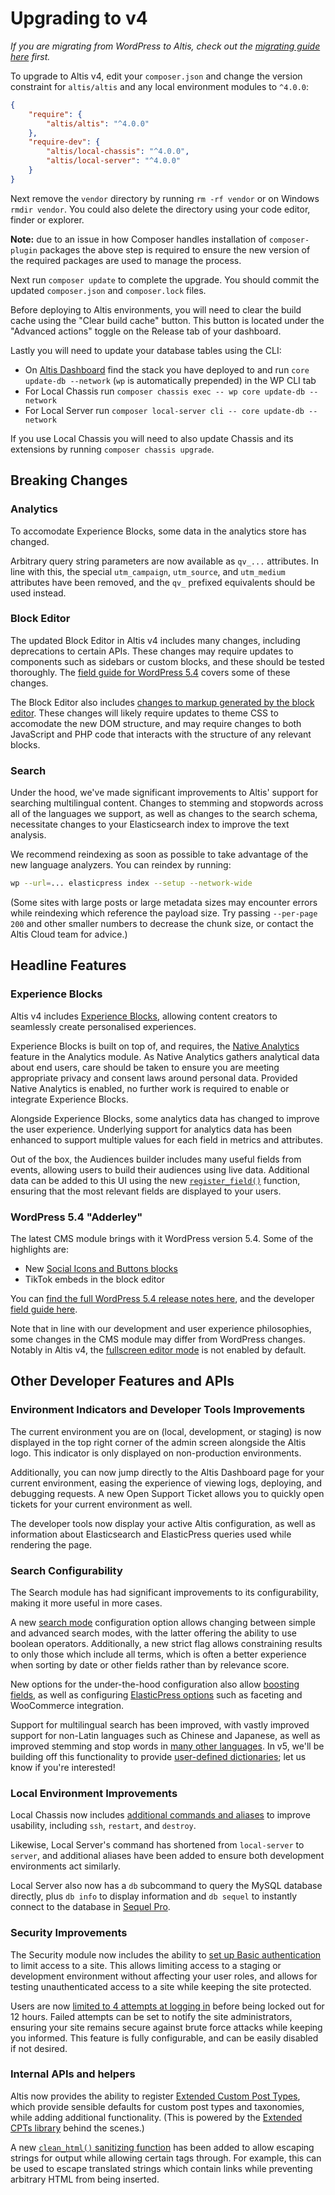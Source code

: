 # Upgrading to v4

_If you are migrating from WordPress to Altis, check out the [migrating guide here](../migrating-from-wordpress.md) first._

To upgrade to Altis v4, edit your `composer.json` and change the version constraint for `altis/altis` and any local environment modules to `^4.0.0`:

```json
{
	"require": {
		"altis/altis": "^4.0.0"
	},
	"require-dev": {
		"altis/local-chassis": "^4.0.0",
		"altis/local-server": "^4.0.0"
	}
}
```

Next remove the `vendor` directory by running `rm -rf vendor` or on Windows `rmdir vendor`. You could also delete the directory using your code editor, finder or explorer.

**Note:** due to an issue in how Composer handles installation of `composer-plugin` packages the above step is required to ensure the new version of the required packages are used to manage the process.

Next run `composer update` to complete the upgrade. You should commit the updated `composer.json` and `composer.lock` files.

Before deploying to Altis environments, you will need to clear the build cache using the "Clear build cache" button. This button is located under the "Advanced actions" toggle on the Release tab of your dashboard. 

Lastly you will need to update your database tables using the CLI:

- On [Altis Dashboard](https://dashboard.altis-dxp.com/) find the stack you have deployed to and run `core update-db --network` (`wp` is automatically prepended) in the WP CLI tab
- For Local Chassis run `composer chassis exec -- wp core update-db --network`
- For Local Server run `composer local-server cli -- core update-db --network`

If you use Local Chassis you will need to also update Chassis and its extensions by running `composer chassis upgrade`.


## Breaking Changes

### Analytics

To accomodate Experience Blocks, some data in the analytics store has changed.

Arbitrary query string parameters are now available as `qv_...` attributes. In line with this, the special `utm_campaign`, `utm_source`, and `utm_medium` attributes have been removed, and the `qv_` prefixed equivalents should be used instead.


### Block Editor

The updated Block Editor in Altis v4 includes many changes, including deprecations to certain APIs. These changes may require updates to components such as sidebars or custom blocks, and these should be tested thoroughly. The [field guide for WordPress 5.4](https://make.wordpress.org/core/2020/03/03/wordpress-5-4-field-guide/) covers some of these changes.

The Block Editor also includes [changes to markup generated by the block editor](https://make.wordpress.org/core/2020/03/02/markup-and-style-related-changes/). These changes will likely require updates to theme CSS to accomodate the new DOM structure, and may require changes to both JavaScript and PHP code that interacts with the structure of any relevant blocks.


### Search

Under the hood, we've made significant improvements to Altis' support for searching multilingual content. Changes to stemming and stopwords across all of the languages we support, as well as changes to the search schema, necessitate changes to your Elasticsearch index to improve the text analysis.

We recommend reindexing as soon as possible to take advantage of the new language analyzers. You can reindex by running:

```sh
wp --url=... elasticpress index --setup --network-wide
```

(Some sites with large posts or large metadata sizes may encounter errors while reindexing which reference the payload size. Try passing `--per-page 200` and other smaller numbers to decrease the chunk size, or contact the Altis Cloud team for advice.)


## Headline Features

### Experience Blocks

Altis v4 includes [Experience Blocks](https://www.altis-dxp.com/experience-blocks/), allowing content creators to seamlessly create personalised experiences.

Experience Blocks is built on top of, and requires, the [Native Analytics](docs://analytics/native/) feature in the Analytics module. As Native Analytics gathers analytical data about end users, care should be taken to ensure you are meeting appropriate privacy and consent laws around personal data. Provided Native Analytics is enabled, no further work is required to enable or integrate Experience Blocks.

Alongside Experience Blocks, some analytics data has changed to improve the user experience. Underlying support for analytics data has been enhanced to support multiple values for each field in metrics and attributes.

Out of the box, the Audiences builder includes many useful fields from events, allowing users to build their audiences using live data. Additional data can be added to this UI using the new [`register_field()`](docs/native/server-side-api.md#audience-functions) function, ensuring that the most relevant fields are displayed to your users.


### WordPress 5.4 "Adderley"

The latest CMS module brings with it WordPress version 5.4. Some of the highlights are:

- New [Social Icons and Buttons blocks](https://make.wordpress.org/core/2020/02/27/new-or-updated-blocks-in-wordpress-5-4/)
- TikTok embeds in the block editor

You can [find the full WordPress 5.4 release notes here](https://wordpress.org/news/2020/03/adderley/), and the developer [field guide here](https://make.wordpress.org/core/2020/03/03/wordpress-5-4-field-guide/).

Note that in line with our development and user experience philosophies, some changes in the CMS module may differ from WordPress changes. Notably in Altis v4, the [fullscreen editor mode](https://make.wordpress.org/core/2020/03/03/fullscreen-mode-enabled-by-default-in-the-editor/) is not enabled by default.


## Other Developer Features and APIs

### Environment Indicators and Developer Tools Improvements

The current environment you are on (local, development, or staging) is now displayed in the top right corner of the admin screen alongside the Altis logo. This indicator is only displayed on non-production environments.

Additionally, you can now jump directly to the Altis Dashboard page for your current environment, easing the experience of viewing logs, deploying, and debugging requests. A new Open Support Ticket allows you to quickly open tickets for your current environment as well.

The developer tools now display your active Altis configuration, as well as information about Elasticsearch and ElasticPress queries used while rendering the page.

### Search Configurability

The Search module has had significant improvements to its configurability, making it more useful in more cases.

A new [search mode](docs://search/search-configuration.md) configuration option allows changing between simple and advanced search modes, with the latter offering the ability to use boolean operators. Additionally, a new strict flag allows constraining results to only those which include all terms, which is often a better experience when sorting by date or other fields rather than by relevance score.

New options for the under-the-hood configuration also allow [boosting fields](docs://search/search-configuration.md#field-boosting), as well as configuring [ElasticPress options](docs://search/#additional-configuration-options) such as faceting and WooCommerce integration.

Support for multilingual search has been improved, with vastly improved support for non-Latin languages such as Chinese and Japanese, as well as improved stemming and stop words in [many other languages](docs://search/language-support.md). In v5, we'll be building off this functionality to provide [user-defined dictionaries](https://github.com/humanmade/altis-enhanced-search/pull/76); let us know if you're interested!

### Local Environment Improvements

Local Chassis now includes [additional commands and aliases](docs://local-chassis/) to improve usability, including `ssh`, `restart`, and `destroy`.

Likewise, Local Server's command has shortened from `local-server` to `server`, and additional aliases have been added to ensure both development environments act similarly.

Local Server also now has a `db` subcommand to query the MySQL database directly, plus `db info` to display information and `db sequel` to instantly connect to the database in [Sequel Pro](https://sequelpro.com/).

### Security Improvements

The Security module now includes the ability to [set up Basic authentication](docs://security/php-basic-auth.md) to limit access to a site. This allows limiting access to a staging or development environment without affecting your user roles, and allows for testing unauthenticated access to a site while keeping the site protected.

Users are now [limited to 4 attempts at logging in](docs://security/limit-login-attempts.md) before being locked out for 12 hours. Failed attempts can be set to notify the site administrators, ensuring your site remains secure against brute force attacks while keeping you informed. This feature is fully configurable, and can be easily disabled if not desired.

### Internal APIs and helpers

Altis now provides the ability to register [Extended Custom Post Types](docs://cms/extended-cpts.md), which provide sensible defaults for custom post types and taxonomies, while adding additional functionality. (This is powered by the [Extended CPTs library](https://github.com/johnbillion/extended-cpts) behind the scenes.)

A new [`clean_html()` sanitizing function](docs://cms/helper-functions.md) has been added to allow escaping strings for output while allowing certain tags through. For example, this can be used to escape translated strings which contain links while preventing arbitrary HTML from being inserted.

